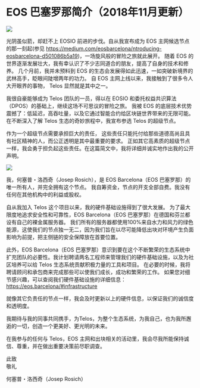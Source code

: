 # EOS 巴塞罗那简介（2018年11月更新）

![](https://cdn-images-1.medium.com/max/1000/1*gARpnoR51xV52d7Wz6ClMA.png)

光阴虽似箭，却赶不上 EOSIO 前进的步伐。自从我宣布成为 EOS 主网候选节点的那一刻起(参见 https://medium.com/eosbarcelona/ntroducing-eosbarcelona-d501086b5a19)，一场旋风般的冒险之旅就此展开。 随着 EOS 的世界逐渐发展壮大，我有幸认识了不少志同道合的朋友，提高了自身的技术和修养。 几个月前，我并未预料到 EOS 的生态会发展得如此迅速，一如突破新境界的武林高手，眨眼间陡增两年的功力。 自 EOS 主网上线以来，我接触到了很多令人大开眼界的事物， Telos 显然就是其中之一。

我很自豪能够成为 Telos 团队的一员，得以在 EOSIO 和委托权益共识算法（DPOS）的基础上，继续这场不可思议的冒险之旅。 我被 EOS 的底层技术优势震撼了：低延迟，高吞吐量，以及它通过智能合约给区块链世界带来的无限可能。在不断深入了解 Telos 生态的奇妙旅程中，我宣布参选 Telos 的超级节点。

作为一个超级节点需要承担巨大的责任， 这些责任只能托付给那些道德高尚且具有社区精神的人，而公正透明是其中最重要的要求。 正如其它高素质的超级节点一样，我会勇于担负起这些责任。在这篇简文中，我将详细并诚实地作出我的公开声明。

![](https://cdn-images-1.medium.com/max/1000/1*ywCLrBOZ_Ogv3j81_WjbDg.jpeg)

我，何塞普・洛西奇（Josep Rosich），是 EOS Barcelona（EOS 巴塞罗那）的唯一所有人，并完全拥有这个节点。 我自筹资金，节点的开支全部自费。我没有任何在其他机构中的利益或股权。

自从我加入 Telos 这个项目以来，我的硬件基础设施得到了很大发展。 为了最大限度地追求安全性和可靠性，EOS Barcelona（EOS 巴塞罗那）在德国和芬兰都设有自己的裸金属服务器。 我们所有的服务器都使用100%来自水力和风力的绿色能源，这使我们的节点独一无二，因为我们旨在以尽可能降低出块对环境产生负面影响为前提，把主侧链的安全保障放在首要位置。

此外，EOS Barcelona（EOS 巴塞罗那）意识到要在这个不断繁荣的生态系统中扩充团队的必要性。我计划聘请两名工程师来管理我们的硬件基础设施，以及为社区培养可以给 Telos 生态系统贡献积极力量的工具和项目。 在必要的时候，我将聘请顾问和承包商来完成那些可以使我们成长，成功和繁荣的工作。 如果您对细节感兴趣，可以查阅我们硬件基础设施的详细信息：https://eos.barcelona/#infrastructure

就像其它负责任的节点一样，我会及时更新以上的硬件信息，以保证我们的诚信度和透明度。

我期待与我的同事共同携手，为Telos，为整个生态系统，为我自己，也为我所邂逅的一切，创造一个更美好、更光明的未来。

在我参与的任何与 Telos，EOS 主网和出块相关的活动里，我会尽我所能保持诚信、尊重，并在做出重要决策前尽职调查。

此致</br> 敬礼

何塞普・洛西奇（Josep Rosich）